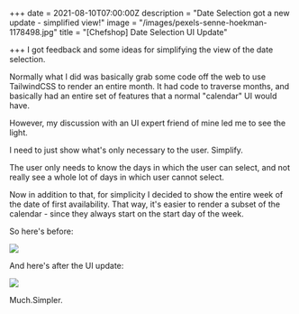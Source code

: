+++
date = 2021-08-10T07:00:00Z
description = "Date Selection got a new update - simplified view!"
image = "/images/pexels-senne-hoekman-1178498.jpg"
title = "[Chefshop] Date Selection UI Update"

+++
I got feedback and some ideas for simplifying the view of the date selection.

Normally what I did was basically grab some code off the web to use TailwindCSS to render an entire month. It had code to traverse months, and basically had an entire set of features that a normal "calendar" UI would have.

However, my discussion with an UI expert friend of mine led me to see the light.

I need to just show what's only necessary to the user. Simplify. 

The user only needs to know the days in which the user can select, and not really see a whole lot of days in which user cannot select.

Now in addition to that, for simplicity I decided to show the entire week of the date of first availability. That way, it's easier to render a subset of the calendar - since they always start on the start day of the week.

So here's before:

![](https://i.imgur.com/avJysq4.jpg)

And here's after the UI update:

![](https://i.imgur.com/Ootv5Tq.png)

Much.Simpler. 